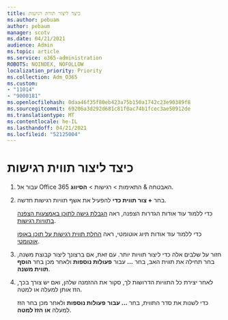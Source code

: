```yaml
---
title: כיצד ליצור תווית רגישות
ms.author: pebuam
author: pebaum
manager: scotv
ms.date: 04/21/2021
audience: Admin
ms.topic: article
ms.service: o365-administration
ROBOTS: NOINDEX, NOFOLLOW
localization_priority: Priority
ms.collection: Adm_O365
ms.custom:
- "11014"
- "9000181"
ms.openlocfilehash: 0daa46f35f80eb423a75b150a1742c23e90389f8
ms.sourcegitcommit: 69206a3d292d681c81f0ac74b1fcec3ae50912de
ms.translationtype: MT
ms.contentlocale: he-IL
ms.lasthandoff: 04/21/2021
ms.locfileid: "52125004"
---
```

# <a name="how-to-create-a-sensitivity-label"></a>כיצד ליצור תווית רגישות

1. עבור אל Office 365 האבטחה & התאימות > רגישות   >  **הסיווג**.

1. בחר **+ צור תווית כדי** להפעיל את אשף תוויות רגישות חדשה.

    כדי ללמוד עוד אודות הגדרות הצפנה, ראה [הגבלת גישה לתוכן באמצעות הצפנה בתוויות רגישות](https://go.microsoft.com/fwlink/?linkid=2106331).

    כדי ללמוד עוד אודות תיוג אוטומטי, ראה [החלת תווית רגישות על תוכן באופן אוטומטי](https://go.microsoft.com/fwlink/?linkid=2105837).

1. חזור על שלבים אלה כדי ליצור תוויות יותר. עם זאת, אם ברצונך ליצור קבוצת משנה, בחר תחילה את תווית האב, בחר **...** עבור **פעולות נוספות** ולאחר מכן בחר **הוסף תווית משנה**.

1. לאחר יצירת כל התוויות הדרושות לך, סקור את ההזמנה שלהן, ואם יש צורך בכך, הזז אותן למעלה או למטה. 
    
    כדי לשנות את סדר התווית, בחר **... עבור** **פעולות נוספות** ולאחר מכן בחר הזז למעלה **או** **הזז למטה**.
